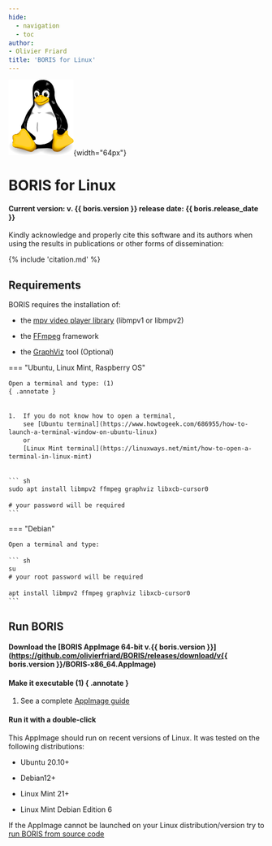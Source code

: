 ```yaml
---
hide:
  - navigation
  - toc
author:
- Olivier Friard
title: 'BORIS for Linux'
---
```


![Tux Linux logo](images/tux_128px.png){width="64px"}

# BORIS for Linux

#### Current version: v. {{ boris.version }} release date: {{ boris.release_date }}

Kindly acknowledge and properly cite this software and its authors when using the results in publications or other forms of dissemination:

{% include 'citation.md' %}




## Requirements


BORIS requires the installation of:

* the [mpv video player library](https://www.mpv.io) (libmpv1 or libmpv2)

* the [FFmpeg](https://www.ffmpeg.org) framework

* the [GraphViz](https://graphviz.org/) tool (Optional)


=== "Ubuntu, Linux Mint, Raspberry OS"

    Open a terminal and type: (1)
    { .annotate }


    1.  If you do not know how to open a terminal,
        see [Ubuntu terminal](https://www.howtogeek.com/686955/how-to-launch-a-terminal-window-on-ubuntu-linux)
        or
        [Linux Mint terminal](https://linuxways.net/mint/how-to-open-a-terminal-in-linux-mint)


    ``` sh
    sudo apt install libmpv2 ffmpeg graphviz libxcb-cursor0 

    # your password will be required 
    ```



=== "Debian"

    Open a terminal and type:

    ``` sh
    su
    # your root password will be required

    apt install libmpv2 ffmpeg graphviz libxcb-cursor0
    ```






## Run BORIS

#### Download the [BORIS AppImage 64-bit v.{{ boris.version }}](https://github.com/olivierfriard/BORIS/releases/download/v{{ boris.version }}/BORIS-x86_64.AppImage)


#### Make it executable (1) { .annotate }

1.  See a complete [AppImage guide](https://itsfoss.com/use-appimage-linux)



#### Run it with a double-click



This AppImage should run on recent versions of Linux. It was tested on the following distributions:

* Ubuntu 20.10+

* Debian12+

* Linux Mint 21+

* Linux Mint Debian Edition 6



If the AppImage cannot be launched on your Linux distribution/version try to [run BORIS from source code](run_source_code.md)

<!--
## ![Ubuntu logo](https://upload.wikimedia.org/wikipedia/commons/thumb/9/94/Ubuntu_logoib.svg/240px-Ubuntu_logoib.svg.png){width="64px"} [Ubuntu](ubuntu.md)


## ![Linux Mint logo](images/linux_mint_logo.svg){width="68px"} [Linux Mint](ubuntu.md)


## ![Debian logo](https://upload.wikimedia.org/wikipedia/commons/thumb/6/66/Openlogo-debianV2.svg/194px-Openlogo-debianV2.svg.png){width="56px"} [Debian](debian.md)


## ![Linux Lite logo](https://www.linuxliteos.com/assets/img/home/lite-news.png){width="80px"} [Linux Lite](linux_lite.md)

-->





